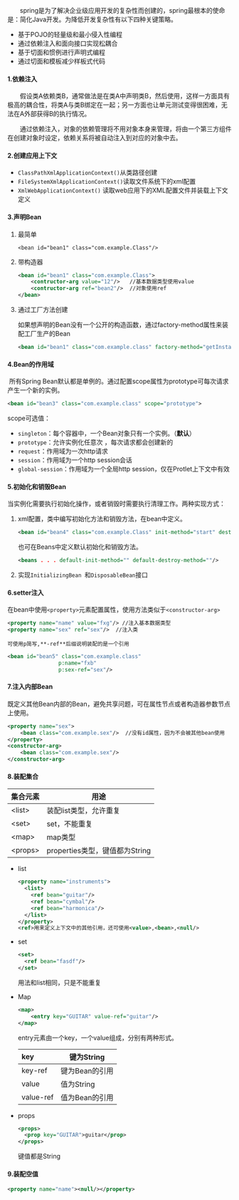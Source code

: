 &emsp;&emsp;spring是为了解决企业级应用开发的复杂性而创建的，spring最根本的使命是：简化Java开发。为降低开发复杂性有以下四种关键策略。 

- 基于POJO的轻量级和最小侵入性编程
- 通过依赖注入和面向接口实现松耦合
- 基于切面和惯例进行声明式编程
- 通过切面和模板减少样板式代码

#### 1.依赖注入

​&emsp;&emsp;假设类A依赖类B，通常做法是在类A中声明类B，然后使用，这样一方面具有极高的耦合性，将类A与类B绑定在一起；另一方面也让单元测试变得很困难，无法在A外部获得B的执行情况。

​&emsp;&emsp;通过依赖注入，对象的依赖管理将不用对象本身来管理，将由一个第三方组件在创建对象时设定，依赖关系将被自动注入到对应的对象中去。

#### 2.创建应用上下文

- `ClassPathXmlApplicationContext()`从类路径创建
-  `FileSystemXmlApplicationContext()`读取文件系统下的xml配置
- `XmlWebApplicationContext()` 读取web应用下的XML配置文件并装载上下文定义

#### 3.声明Bean

1. 最简单

   `<bean id="bean1" class="com.example.Class"/>`

2. 带构造器

   ```xml
   <bean id="bean1" class="com.example.Class">
       <contructor-arg value="12"/>   //基本数据类型使用value
       <contructor-arg ref="bean2"/>  //对象使用ref
   </bean>
   ```

3. 通过工厂方法创建

   如果想声明的Bean没有一个公开的构造函数，通过factory-method属性来装配工厂生产的Bean

   ```xml
   <bean id="bean1" class="com.example.class" factory-method="getInstance"/>//getInstance为获取实例的静态方法。
   ```

#### 4.Bean的作用域

​	所有Spring Bean默认都是单例的。通过配置scope属性为prototype可每次请求产生一个新的实例。 

```xml
<bean id="bean3" class="com.example.class" scope="prototype">
```

scope可选值：

- `singleton`：每个容器中，一个Bean对象只有一个实例。（**默认**）
- `prototype`：允许实例化任意次 ，每次请求都会创建新的
- `request`：作用域为一次http请求
- `session`：作用域为一个http session会话
- `global-session`：作用域为一个全局http session，仅在Protlet上下文中有效

#### 5.初始化和销毁Bean

​	当实例化需要执行初始化操作，或者销毁时需要执行清理工作。两种实现方式： 

1. xml配置，类中编写初始化方法和销毁方法，在bean中定义。

   ```xml
   <bean id="bean4" class="com.example.Class" init-method="start" destroy-method="destroy"/>
   ```

   也可在Beans中定义默认初始化和销毁方法。

   ```xml
   <beans . . . default-init-method="" default-destroy-method=""/>
   ```

2. 实现`InitializingBean `和`DisposableBean`接口

#### 6.setter注入

​	在bean中使用`<property>`元素配置属性，使用方法类似于`<constructor-arg>`

```xml
<property name="name" value="fxg"/> //注入基本数据类型
<property name="sex" ref="sex"/>  //注入类
```

 	可使用p简写,**-ref**后缀说明装配的是一个引用

```xml
<bean id="bean5" class="com.example.class" 
                p:name="fxb" 
                p:sex-ref="sex"/>
```

#### 7.注入内部Bean

​	既定义其他Bean内部的Bean，避免共享问题，可在属性节点或者构造器参数节点上使用。

```xml
<property name="sex">
    <bean class="com.example.sex"/>  //没有id属性，因为不会被其他bean使用
</property>
<constructor-arg>
    <bean class="com.example.sex"/>
</constructor-arg>
```

#### 8.装配集合

| 集合元素         | 用途                           |
| ---------------- | ------------------------------ |
| \<list\>           | 装配list类型，允许重复         |
| \<set\>            | set，不能重复                  |
| \<map\>        | map类型                        |
| \<props\> | properties类型，键值都为String |

- list

  ```xml
  <property name="instruments">
    <list>
      <ref bean="guitar"/>
      <ref bean="cymbal"/>
      <ref bean="harmonica"/>
    </list>
  </property>
  <ref>用来定义上下文中的其他引用，还可使用<value>,<bean>,<null/>
  ```

- set

  ```xml
  <set>
    <ref bean="fasdf"/>
  </set>
  ```

  用法和list相同，只是不能重复

- Map

  ```XML
  <map>
      <entry key="GUITAR" value-ref="guitar"/>
  </map>
  ```

  entry元素由一个key，一个value组成，分别有两种形式。

  | key       | 键为String     |
  | :-------- | -------------- |
  | key-ref   | 键为Bean的引用 |
  | value     | 值为String     |
  | value-ref | 值为Bean的引用 |

- props

  ```xml
  <props>
    <prop key="GUITAR">guitar</prop>
  </props>
  ```

  键值都是String

#### 9.装配空值

```xml
<property name="name"><null/></property>
```

